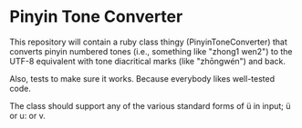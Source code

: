 Pinyin Tone Converter
=====================

This repository will contain a ruby class thingy (PinyinToneConverter) that converts pinyin numbered tones (i.e., something like "zhong1 wen2") to the UTF-8 equivalent with tone diacritical marks (like "zhōngwén") and back.

Also, tests to make sure it works.  Because everybody likes well-tested code.

The class should support any of the various standard forms of ü in input; ü or u: or v.
